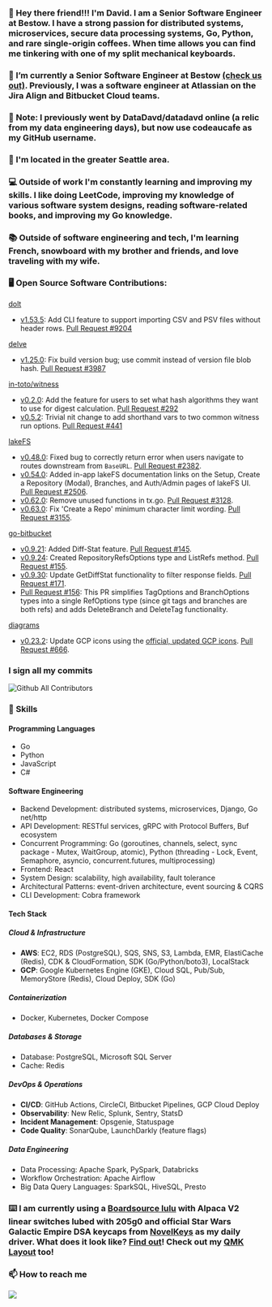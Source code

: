 ### 👋 Hey there friend!!! I'm **David**. I am a Senior Software Engineer at Bestow. I have a strong passion for distributed systems, microservices, secure data processing systems, Go, Python, and rare single-origin coffees. When time allows you can find me tinkering with one of my split mechanical keyboards. 

### 💪 I’m currently a Senior Software Engineer at Bestow [(check us out)](https://techcrunch.com/2025/05/13/insurtech-bestow-lands-120m-series-d-from-goldman-sachs-smith-point-capital/). Previously, I was a software engineer at Atlassian on the Jira Align and Bitbucket Cloud teams.

### 📰 Note: I previously went by DataDavd/datadavd online (a relic from my data engineering days), but now use codeaucafe as my GitHub username.

### :mount_fuji: I'm located in the greater Seattle area.

### 💻 Outside of work I'm constantly learning and improving my skills. I like doing LeetCode, improving my knowledge of various software system designs, reading software-related books, and improving my Go knowledge.

### 📚 Outside of software engineering and tech, I'm learning French, snowboard with my brother and friends, and love traveling with my wife.

### :desktop_computer: Open Source Software Contributions:
[dolt](https://github.com/dolthub/dolt)
- [v1.53.5](https://github.com/dolthub/dolt/releases/tag/v1.53.5): Add CLI feature to support importing CSV and PSV files without header rows. [Pull Request #9204](https://github.com/dolthub/dolt/pull/9204)

[delve](https://github.com/go-delve/delve)
- [v1.25.0](https://github.com/go-delve/delve/releases/tag/v1.25.0): Fix build version bug; use commit instead of version file blob hash. [Pull Request #3987](https://github.com/go-delve/delve/pull/3987)

[in-toto/witness](https://github.com/in-toto/witness)
- [v0.2.0](https://github.com/in-toto/witness/releases/tag/v0.2.0): Add the feature for users to set what hash algorithms they want to use for digest calculation. [Pull Request #292](https://github.com/in-toto/witness/pull/292)
- [v0.5.2](https://github.com/in-toto/witness/releases/tag/v0.5.2): Trivial nit change to add shorthand vars to two common witness run options. [Pull Request #441](https://github.com/in-toto/witness/pull/441)

[lakeFS](https://github.com/treeverse/lakeFS)
- [v0.48.0](https://github.com/treeverse/lakeFS/releases/tag/v0.48.0): Fixed bug to correctly return error when users navigate to routes downstream from `BaseURL`. [Pull Request #2382](https://github.com/treeverse/lakeFS/pull/2382).
- [v0.54.0](https://github.com/treeverse/lakeFS/releases/tag/v0.54.0): Added in-app lakeFS documentation links on the Setup, Create a Repository (Modal), Branches, and Auth/Admin pages of lakeFS UI. [Pull Request #2506](https://github.com/treeverse/lakeFS/pull/2506).
- [v0.62.0](https://github.com/treeverse/lakeFS/releases/tag/v0.62.0): Remove unused functions in tx.go. [Pull Request #3128](https://github.com/treeverse/lakeFS/pull/3128).
- [v0.63.0](https://github.com/treeverse/lakeFS/releases/tag/v0.63.0): Fix 'Create a Repo' minimum character limit wording. [Pull Request #3155](https://github.com/treeverse/lakeFS/pull/3155).

[go-bitbucket](https://github.com/ktrysmt/go-bitbucket)
- [v0.9.21](https://github.com/ktrysmt/go-bitbucket/releases/tag/v0.9.21): Added Diff-Stat feature. [Pull Request #145](https://github.com/ktrysmt/go-bitbucket/pull/145).
- [v0.9.24](https://github.com/ktrysmt/go-bitbucket/releases/tag/v0.9.24): Created RepositoryRefsOptions type and ListRefs method. [Pull Request #155](https://github.com/ktrysmt/go-bitbucket/pull/155).
- [v0.9.30](https://github.com/ktrysmt/go-bitbucket/releases/tag/v0.9.30): Update GetDiffStat functionality to filter response fields. [Pull Request #171](https://github.com/ktrysmt/go-bitbucket/pull/171).
- [Pull Request #156](https://github.com/ktrysmt/go-bitbucket/pull/156): This PR simplifies TagOptions and BranchOptions types into a single RefOptions type (since git tags and branches are both refs) and adds DeleteBranch and DeleteTag functionality.

[diagrams](https://github.com/mingrammer/diagrams)
- [v0.23.2](https://github.com/mingrammer/diagrams/discussions/828#discussioncomment-4673351): Update GCP icons using the [official, updated GCP icons](https://cloud.google.com/icons). [Pull Request #666](https://github.com/mingrammer/diagrams/pull/666).

### I sign all my commits
![Github All Contributors](https://img.shields.io/badge/codeaucafe-Verified-brightgreen)

### 🚀 Skills
#### Programming Languages
- Go
- Python
- JavaScript
- C#

#### Software Engineering
- Backend Development: distributed systems, microservices, Django, Go net/http
- API Development: RESTful services, gRPC with Protocol Buffers, Buf ecosystem
- Concurrent Programming: Go (goroutines, channels, select, sync package - Mutex, WaitGroup, atomic), Python (threading - Lock, Event, Semaphore, asyncio, concurrent.futures, multiprocessing)
- Frontend: React
- System Design: scalability, high availability, fault tolerance
- Architectural Patterns: event-driven architecture, event sourcing & CQRS
- CLI Development: Cobra framework

#### Tech Stack
##### Cloud & Infrastructure
- **AWS**: EC2, RDS (PostgreSQL), SQS, SNS, S3, Lambda, EMR, ElastiCache (Redis), CDK & CloudFormation, SDK (Go/Python/boto3), LocalStack
- **GCP**: Google Kubernetes Engine (GKE), Cloud SQL, Pub/Sub, MemoryStore (Redis), Cloud Deploy, SDK (Go)

##### Containerization
- Docker, Kubernetes, Docker Compose

##### Databases & Storage
- Database: PostgreSQL, Microsoft SQL Server
- Cache: Redis

##### DevOps & Operations
- **CI/CD**: GitHub Actions, CircleCI, Bitbucket Pipelines, GCP Cloud Deploy
- **Observability**: New Relic, Splunk, Sentry, StatsD
- **Incident Management**: Opsgenie, Statuspage
- **Code Quality**: SonarQube, LaunchDarkly (feature flags)

##### Data Engineering
- Data Processing: Apache Spark, PySpark, Databricks
- Workflow Orchestration: Apache Airflow
- Big Data Query Languages: SparkSQL, HiveSQL, Presto

### ⌨️ I am currently using a [Boardsource lulu](https://boardsource.xyz/store/61d0b772319a1f3cc53ba2fb) with Alpaca V2 linear switches lubed with 205g0 and official Star Wars Galactic Empire DSA keycaps from [NovelKeys](https://novelkeys.com/products/star-wars-galactic-empire-dsa-keycap-set) as my daily driver. What does it look like? [Find out](https://imgur.com/a/aZB5aaT)! Check out my [QMK Layout](https://github.com/codeaucafe/qmk_firmware/blob/ddansby/lulu-keymap/keyboards/boardsource/lulu/keymaps/datadavd/keymap.c) too!

### 📫 How to reach me
<a href="https://www.linkedin.com/in/davidldansby/"><img src="https://img.shields.io/badge/LinkedIn-0077B5?style=for-the-badge&logo=linkedin&logoColor=white"></a>

<!--
**codeaucafe/codeaucafe** is a ✨ _special_ ✨ repository because its `README.md` (this file) appears on your GitHub profile.

Here are some ideas to get you started:

- 🔭 I’m currently working on ...
- 🌱 I’m currently learning ...
- 👯 I’m looking to collaborate on ...
- 🤔 I’m looking for help with ...
- 💬 Ask me about ...
- 📫 How to reach me: ...
- 😄 Pronouns: ...
- ⚡ Fun fact: ...
-->
